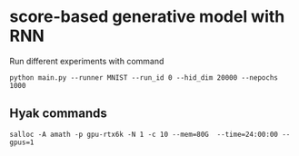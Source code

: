 # score-based generative model with RNN

Run different experiments with command

`python main.py --runner MNIST --run_id 0 --hid_dim 20000 --nepochs 1000`

## Hyak commands
`salloc -A amath -p gpu-rtx6k -N 1 -c 10 --mem=80G  --time=24:00:00 --gpus=1`

